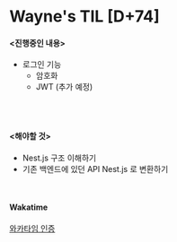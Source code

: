 Wayne's TIL [D+74]
===

#### <진행중인 내용>

- 로그인 기능
  - 암호화
  - JWT (추가 예정)

<br>

<br>

#### <해야할 것>
  
- Nest.js 구조 이해하기
- 기존 백엔드에 있던 API Nest.js 로 변환하기

<br>

#### Wakatime

[와카타임 인증](https://github.com/RyeinKim/TIL/blob/main/wakatime/Nov/20231108.png)
